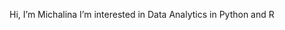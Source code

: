 Hi, I’m Michalina
I’m interested in Data Analytics in Python and R

<!---
michalinaj/michalinaj is a ✨ special ✨ repository because its `README.md` (this file) appears on your GitHub profile.
You can click the Preview link to take a look at your changes.
--->
